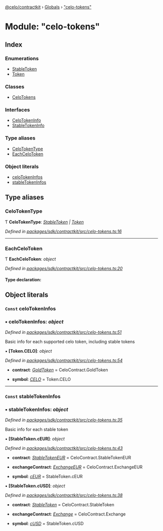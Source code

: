 [@celo/contractkit](../README.md) › [Globals](../globals.md) › ["celo-tokens"](_celo_tokens_.md)

# Module: "celo-tokens"

## Index

### Enumerations

* [StableToken](../enums/_celo_tokens_.stabletoken.md)
* [Token](../enums/_celo_tokens_.token.md)

### Classes

* [CeloTokens](../classes/_celo_tokens_.celotokens.md)

### Interfaces

* [CeloTokenInfo](../interfaces/_celo_tokens_.celotokeninfo.md)
* [StableTokenInfo](../interfaces/_celo_tokens_.stabletokeninfo.md)

### Type aliases

* [CeloTokenType](_celo_tokens_.md#celotokentype)
* [EachCeloToken](_celo_tokens_.md#eachcelotoken)

### Object literals

* [celoTokenInfos](_celo_tokens_.md#const-celotokeninfos)
* [stableTokenInfos](_celo_tokens_.md#const-stabletokeninfos)

## Type aliases

###  CeloTokenType

Ƭ **CeloTokenType**: *[StableToken](../enums/_celo_tokens_.stabletoken.md) | [Token](../enums/_celo_tokens_.token.md)*

*Defined in [packages/sdk/contractkit/src/celo-tokens.ts:16](https://github.com/celo-org/celo-monorepo/blob/contractkit-v1.2.2/packages/sdk/contractkit/src/celo-tokens.ts#L16)*

___

###  EachCeloToken

Ƭ **EachCeloToken**: *object*

*Defined in [packages/sdk/contractkit/src/celo-tokens.ts:20](https://github.com/celo-org/celo-monorepo/blob/contractkit-v1.2.2/packages/sdk/contractkit/src/celo-tokens.ts#L20)*

#### Type declaration:

## Object literals

### `Const` celoTokenInfos

### ▪ **celoTokenInfos**: *object*

*Defined in [packages/sdk/contractkit/src/celo-tokens.ts:51](https://github.com/celo-org/celo-monorepo/blob/contractkit-v1.2.2/packages/sdk/contractkit/src/celo-tokens.ts#L51)*

Basic info for each supported celo token, including stable tokens

▪ **[Token.CELO]**: *object*

*Defined in [packages/sdk/contractkit/src/celo-tokens.ts:54](https://github.com/celo-org/celo-monorepo/blob/contractkit-v1.2.2/packages/sdk/contractkit/src/celo-tokens.ts#L54)*

* **contract**: *[GoldToken](../enums/_base_.celocontract.md#goldtoken)* = CeloContract.GoldToken

* **symbol**: *[CELO](../enums/_celo_tokens_.token.md#celo)* = Token.CELO

___

### `Const` stableTokenInfos

### ▪ **stableTokenInfos**: *object*

*Defined in [packages/sdk/contractkit/src/celo-tokens.ts:35](https://github.com/celo-org/celo-monorepo/blob/contractkit-v1.2.2/packages/sdk/contractkit/src/celo-tokens.ts#L35)*

Basic info for each stable token

▪ **[StableToken.cEUR]**: *object*

*Defined in [packages/sdk/contractkit/src/celo-tokens.ts:43](https://github.com/celo-org/celo-monorepo/blob/contractkit-v1.2.2/packages/sdk/contractkit/src/celo-tokens.ts#L43)*

* **contract**: *[StableTokenEUR](../enums/_base_.celocontract.md#stabletokeneur)* = CeloContract.StableTokenEUR

* **exchangeContract**: *[ExchangeEUR](../enums/_base_.celocontract.md#exchangeeur)* = CeloContract.ExchangeEUR

* **symbol**: *[cEUR](../enums/_celo_tokens_.stabletoken.md#ceur)* = StableToken.cEUR

▪ **[StableToken.cUSD]**: *object*

*Defined in [packages/sdk/contractkit/src/celo-tokens.ts:38](https://github.com/celo-org/celo-monorepo/blob/contractkit-v1.2.2/packages/sdk/contractkit/src/celo-tokens.ts#L38)*

* **contract**: *[StableToken](../enums/_base_.celocontract.md#stabletoken)* = CeloContract.StableToken

* **exchangeContract**: *[Exchange](../enums/_base_.celocontract.md#exchange)* = CeloContract.Exchange

* **symbol**: *[cUSD](../enums/_celo_tokens_.stabletoken.md#cusd)* = StableToken.cUSD
